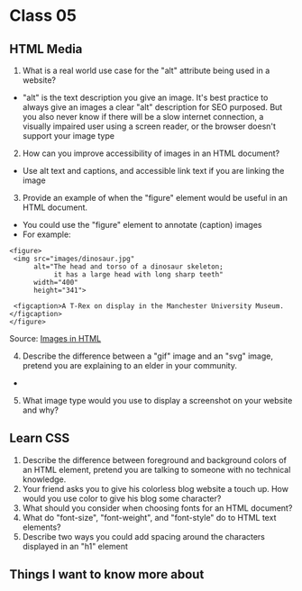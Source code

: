 # Class 05

## HTML Media

1. What is a real world use case for the "alt" attribute being used in a website?
  - "alt" is the text description you give an image. It's best practice to always give an images a clear "alt" description for SEO purposed. But you also never know if there will be a slow internet connection, a visually impaired user using a screen reader, or the browser doesn't support your image type
  
2. How can you improve accessibility of images in an HTML document?
  - Use alt text and captions, and accessible link text if you are linking the image
 
3. Provide an example of when the "figure" element would be useful in an HTML document.
  - You could use the "figure" element to annotate (caption) images
  - For example:
 ```
 <figure>
  <img src="images/dinosaur.jpg"
       alt="The head and torso of a dinosaur skeleton;
            it has a large head with long sharp teeth"
       width="400"
       height="341">

  <figcaption>A T-Rex on display in the Manchester University Museum.</figcaption>
</figure>
```
Source: [Images in HTML](https://developer.mozilla.org/en-US/docs/Learn/HTML/Multimedia_and_embedding/Images_in_HTML)

4. Describe the difference between a "gif" image and an "svg" image, pretend you are explaining to an elder in your community.
  - 
5. What image type would you use to display a screenshot on your website and why?

## Learn CSS

1. Describe the difference between foreground and background colors of an HTML element, pretend you are talking to someone with no technical knowledge.
2. Your friend asks you to give his colorless blog website a touch up. How would you use color to give his blog some character?
3. What should you consider when choosing fonts for an HTML document?
4. What do "font-size", "font-weight", and "font-style" do to HTML text elements?
5. Describe two ways you could add spacing around the characters displayed in an "h1" element

## Things I want to know more about
